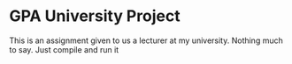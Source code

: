 <h1>GPA University Project </h1>
<p>This is an assignment given to us a lecturer at my university. Nothing much to say.
Just compile and run it</p>
